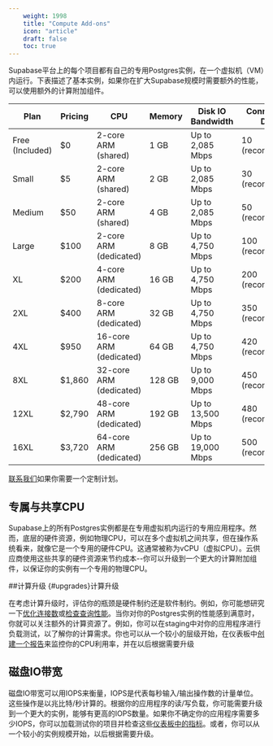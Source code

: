```yaml
---
    weight: 1998
    title: "Compute Add-ons"
    icon: "article"
    draft: false
    toc: true
---
```


Supabase平台上的每个项目都有自己的专用Postgres实例，在一个虚拟机（VM）内运行。下表描述了基本实例，如果你在扩大Supabase规模时需要额外的性能，可以使用额外的计算附加组件。

Plan | Pricing | CPU | Memory | Disk IO Bandwidth | Connections: Direct | Connections: Pooler
-----|---------|-----|--------|-------------------|---------------------|--------------------
Free (Included) | $0 | 2-core ARM (shared) | 1 GB | Up to 2,085 Mbps | 10 (recommended) | 50 (recommended)
Small | $5 | 2-core ARM (shared) | 2 GB | Up to 2,085 Mbps | 30 (recommended) | 75 (recommended)
Medium | $50 | 2-core ARM (shared) | 4 GB | Up to 2,085 Mbps | 50 (recommended) | 150 (recommended)
Large | $100 | 2-core ARM (dedicated) | 8 GB | Up to 4,750 Mbps | 100 (recommended) | 300 (recommended)
XL | $200 | 4-core ARM (dedicated) | 16 GB | Up to 4,750 Mbps | 200 (recommended) | 600 (recommended)
2XL | $400 | 8-core ARM (dedicated) | 32 GB | Up to 4,750 Mbps | 350 (recommended) | 1200 (recommended)
4XL | $950 | 16-core ARM (dedicated) | 64 GB | Up to 4,750 Mbps | 420 (recommended) | 2800 (recommended)
8XL | $1,860 | 32-core ARM (dedicated) | 128 GB | Up to 9,000 Mbps | 450 (recommended) | 5600 (recommended)
12XL | $2,790 | 48-core ARM (dedicated) | 192 GB | Up to 13,500 Mbps | 480 (recommended) | 8600 (recommended)
16XL | $3,720 | 64-core ARM (dedicated) | 256 GB | Up to 19,000 Mbps | 500 (recommended) | 11,600 (recommended)

[联系我们](https://supabase.com/contact/enterprise)如果你需要一个定制计划。

## 专属与共享CPU

Supabase上的所有Postgres实例都是在专用虚拟机内运行的专用应用程序。然而，底层的硬件资源，例如物理CPU，可以在多个虚拟机之间共享，但在操作系统看来，就像它是一个专用的硬件CPU。这通常被称为vCPU（虚拟CPU）。云供应商使用这些共享的硬件资源来节约成本--你可以升级到一个更大的计算附加组件，以保证你的实例有一个专用的物理CPU。

##计算升级 {#upgrades}计算升级

在考虑计算升级时，评估你的瓶颈是硬件制约还是软件制约。例如，你可能想研究一下[优化连接数](/docs/guides/platform/performance#optimizing-the-number-of-connections)或[检查查询性能](/docs/guides/platform/performance#examining-query-performance)。当你对你的Postgres实例的性能感到满意时，你就可以关注额外的计算资源了。例如，你可以在staging中对你的应用程序进行负载测试，以了解你的计算需求。你也可以从一个较小的层级开始，在仪表板中[创建一个报告](https://app.supabase.com/project/_/reports)来监控你的CPU利用率，并在以后根据需要升级

## 磁盘IO带宽

磁盘IO带宽可以用IOPS来衡量，IOPS是代表每秒输入/输出操作数的计量单位。这些操作是以兆比特/秒计算的。根据你的应用程序的读/写负载，你可能需要升级到一个更大的实例，能够有更高的IOPS数量。如果你不确定你的应用程序需要多少IOPS，你可以加载测试你的项目并检查这些[仪表板中的指标](https://app.supabase.com/project/_/reports)。或者，你可以从一个较小的实例规模开始，以后根据需要升级。


